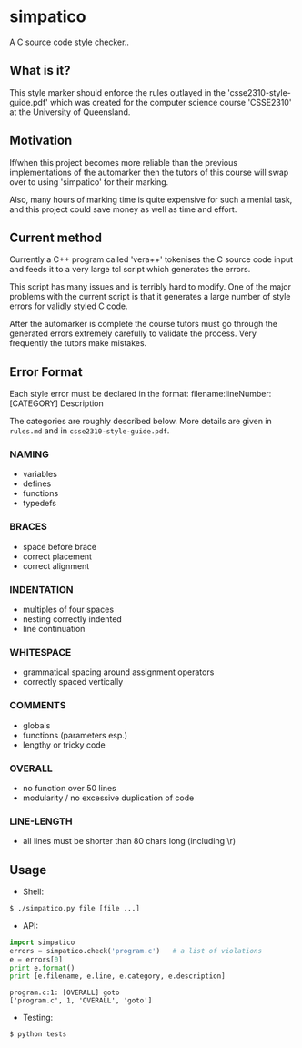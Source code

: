 simpatico
=========

A C source code style checker..

## What is it?

This style marker should enforce the rules outlayed in
the 'csse2310-style-guide.pdf' which was created for the computer
science course 'CSSE2310' at the University of Queensland.

## Motivation

If/when this project becomes more reliable than the previous
implementations of the automarker then the tutors of this 
course will swap over to using 'simpatico' for their marking.

Also, many hours of marking time is quite expensive for such
a menial task, and this project could save money as well 
as time and effort.

## Current method

Currently a C++ program called 'vera++' tokenises the C
source code input and feeds it to a very large tcl script
which generates the errors. 

This script has many issues and is terribly hard to modify.
One of the major problems with the current script is that
it generates a large number of style errors for validly 
styled C code.

After the automarker is complete the course tutors must go
through the generated errors extremely carefully to validate
the process. Very frequently the tutors make mistakes.

## Error Format

Each style error must be declared in the format:
    filename:lineNumber: [CATEGORY] Description

The categories are roughly described below. More details are given in
`rules.md` and in `csse2310-style-guide.pdf`.

### NAMING
- variables
- defines
- functions
- typedefs

### BRACES
- space before brace
- correct placement
- correct alignment

### INDENTATION
- multiples of four spaces
- nesting correctly indented
- line continuation

### WHITESPACE
- grammatical spacing around assignment operators
- correctly spaced vertically

### COMMENTS
- globals
- functions (parameters esp.)
- lengthy or tricky code

### OVERALL
- no function over 50 lines
- modularity / no excessive duplication of code

### LINE-LENGTH
- all lines must be shorter than 80 chars long (including \r)

## Usage

* Shell:

```bash
$ ./simpatico.py file [file ...]
```

* API:

```python
import simpatico
errors = simpatico.check('program.c')   # a list of violations
e = errors[0]
print e.format()
print [e.filename, e.line, e.category, e.description]
```

```
program.c:1: [OVERALL] goto
['program.c', 1, 'OVERALL', 'goto']
```

* Testing:

```bash
$ python tests
```
